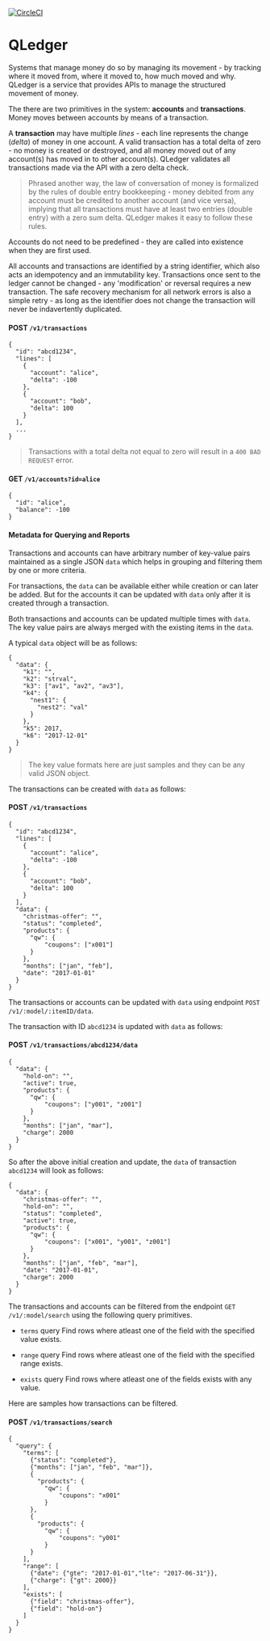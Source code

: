 [![CircleCI](https://circleci.com/gh/RealImage/QLedger.svg?style=svg)](https://circleci.com/gh/RealImage/QLedger)

# QLedger
Systems that manage money do so by managing its movement - by tracking where it moved from, where it moved to, how much moved and why. QLedger is a service that provides APIs to manage the structured movement of money. 

The there are two primitives in the system: **accounts** and **transactions**. Money moves between accounts by means of a transaction. 

A **transaction** may have multiple *lines* - each line represents the change (*delta*) of money in one account. A valid transaction has a total delta of zero - no money is created or destroyed, and all money moved out of any account(s) has moved in to other account(s). QLedger validates all transactions made via the API with a zero delta check.

> Phrased another way, the law of conversation of money is formalized by the rules of double entry bookkeeping - money debited from any account must be credited to another account (and vice versa), implying that all transactions must have at least two entries (double entry) with a zero sum delta. QLedger makes it easy to follow these rules. 

Accounts do not need to be predefined - they are called into existence when they are first used. 

All accounts and transactions are identified by a string identifier, which also acts an idempotency and an immutability key. Transactions once sent to the ledger cannot be changed - any 'modification' or reversal requires a new transaction. The safe recovery mechanism for all network errors is also a simple retry - as long as the identifier does not change the transaction will never be indavertently duplicated. 

#### POST `/v1/transactions`
```
{
  "id": "abcd1234",
  "lines": [
    {
      "account": "alice",
      "delta": -100
    },
    {
      "account": "bob",
      "delta": 100
    }
  ],
  ...
}
```
> Transactions with a total delta not equal to zero will result in a `400 BAD REQUEST` error.

#### GET `/v1/accounts?id=alice`
```
{
  "id": "alice",
  "balance": -100
}
```


#### Metadata for Querying and Reports

Transactions and accounts can have arbitrary number of key-value pairs maintained as a single JSON `data` which helps in grouping and filtering them by one or more criteria.

For transactions, the `data` can be available either while creation or can later be added. But for the accounts it can be updated with `data` only after it is created through a transaction.

Both transactions and accounts can be updated multiple times with `data`. The key value pairs are always merged with the existing items in the `data`.

A typical `data` object will be as follows:
```
{
  "data": {
    "k1": "",
    "k2": "strval",
    "k3": ["av1", "av2", "av3"],
    "k4": {
      "nest1": {
        "nest2": "val"
      }
    },
    "k5": 2017,
    "k6": "2017-12-01"
  }
}
```
> The key value formats here are just samples and they can be any valid JSON object.

The transactions can be created with `data` as follows:
#### POST `/v1/transactions`
```
{
  "id": "abcd1234",
  "lines": [
    {
      "account": "alice",
      "delta": -100
    },
    {
      "account": "bob",
      "delta": 100
    }
  ],
  "data": {
    "christmas-offer": "",
    "status": "completed",
    "products": {
      "qw": {
          "coupons": ["x001"]
      }
    },
    "months": ["jan", "feb"],
    "date": "2017-01-01"
  }
}
```

The transactions or accounts can be updated with `data` using endpoint `POST /v1/:model/:itemID/data`.

The transaction with ID `abcd1234` is updated with `data` as follows:
#### POST `/v1/transactions/abcd1234/data`
```
{
  "data": {
    "hold-on": "",
    "active": true,
    "products": {
      "qw": {
          "coupons": ["y001", "z001"]
      }
    },
    "months": ["jan", "mar"],
    "charge": 2000
  }
}
```

So after the above initial creation and update, the `data` of transaction `abcd1234` will look as follows:

```
{
  "data": {
    "christmas-offer": "",
    "hold-on": "",
    "status": "completed",
    "active": true,
    "products": {
      "qw": {
          "coupons": ["x001", "y001", "z001"]
      }
    },
    "months": ["jan", "feb", "mar"],
    "date": "2017-01-01",
    "charge": 2000
  }
}
```

The transactions and accounts can be filtered from the endpoint `GET /v1/:model/search` using the following query primitives.

- `terms` query
Find rows where atleast one of the field with the specified value exists.

- `range` query
Find rows where atleast one of the field with the specified range exists.

- `exists` query
Find rows where atleast one of the fields exists with any value.


Here are samples how transactions can be filtered.

#### POST `/v1/transactions/search`
```
{
  "query": {
    "terms": [
      {"status": "completed"},
      {"months": ["jan", "feb", "mar"]},
      {
        "products": {
          "qw": {
              "coupons": "x001"
          }
      },
      {
        "products": {
          "qw": {
              "coupons": "y001"
          }
      }
    ],
    "range": [
      {"date": {"gte": "2017-01-01","lte": "2017-06-31"}},
      {"charge": {"gt": 2000}}
    ],
    "exists": [
      {"field": "christmas-offer"},
      {"field": "hold-on"}
    ]
  }
}
```
